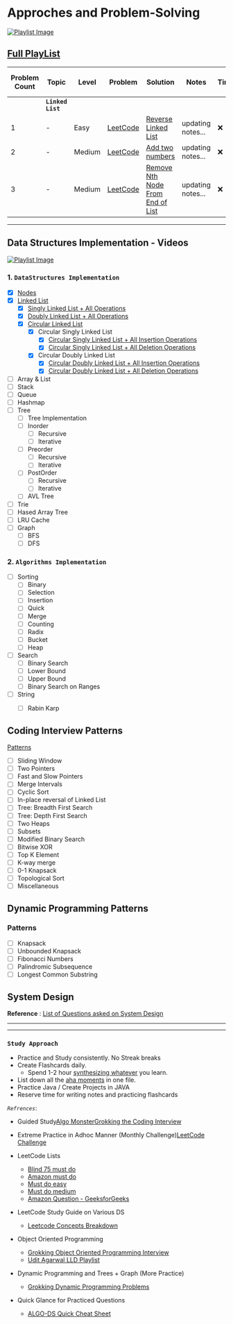 # Approches and Problem-Solving

[![Playlist Image](https://github.com/user-attachments/assets/11351d8a-56d7-4f8c-ae63-796bd379a795)](https://www.youtube.com/playlist?list=PLREhfdPXr-ejqAKVpVSVPhVLQKyRsVc1N)

 <h2><a href="https://www.youtube.com/playlist?list=PLREhfdPXr-ejqAKVpVSVPhVLQKyRsVc1N">Full PlayList</a></h2>


| Problem Count | Topic |Level                            | Problem | Solution | Notes | Time | R - 1 | R - 2 | R - 3 |
| --------- | ------ | ---------------------------------- | ----- | ----- | -------- | -------- | ----- | ----- | ----- |
|  | **`Linked List`** |||||||||
| 1 | - | Easy | [LeetCode](https://leetcode.com/problems/reverse-linked-list/)  | [Reverse Linked List](https://github.com/MvMukesh/DSAinPython-ForDataRoles/blob/main/solutions/reverse_linked_list.py) |   updating notes...    |  ❌  |       |       |       |
| 2 |    -    | Medium | [LeetCode](https://leetcode.com/problems/add-two-numbers/)  | [Add two numbers](https://github.com/MvMukesh/DSAinPython-ForDataRoles/blob/main/solutions/add_two_numbers.py) |  updating notes...| ❌|     |       |     | 
| 3 |    -    | Medium | [LeetCode](https://leetcode.com/problems/remove-nth-node-from-end-of-list/)  | [Remove Nth Node From End of List](https://github.com/MvMukesh/DSAinPython-ForDataRoles/blob/main/solutions/remove_nth_node_from_end_of_list.py) |  updating notes...| ❌|     |       |     |


---


<!--https://www.linkedin.com/in/mukesh-manral/ -->
<!-- vscode-markdown-toc -->


<!-- vscode-markdown-toc-config
    numbering=true
    autoSave=true
    /vscode-markdown-toc-config -->

<!-- /vscode-markdown-toc -->


<h2> <a name='DataStructuresImplementation'></a>Data Structures Implementation - Videos</h2>

[![Playlist Image](https://github.com/user-attachments/assets/11351d8a-56d7-4f8c-ae63-796bd379a795)](https://www.youtube.com/playlist?list=PLREhfdPXr-ejqAKVpVSVPhVLQKyRsVc1N)

### 1. <a name='CommonDSImplementation'></a>`DataStructures Implementation`

<label>
  
</label>

- [X] <a href="https://www.youtube.com/watch?v=sl8sMXwWVbw">Nodes</a> 
- [X] <a href="https://www.youtube.com/watch?v=8ihoMeITq8g">Linked List</a>
  - [X] <a href="https://www.youtube.com/watch?v=XT2ESCMV4_M">Singly Linked List + All Operations</a>
  - [X] <a href="https://www.youtube.com/watch?v=aYkDFs-ATR0">Doubly Linked List + All Operations</a>
  - [X] <a href="https://www.youtube.com/watch?v=vYjW5ggHUSQ">Circular Linked List</a>
    - [X] <a>Circular Singly Linked List</a>
        - [X] <a href="https://www.youtube.com/watch?v=vYjW5ggHUSQ">Circular Singly Linked List + All Insertion Operations</a>
        - [X] <a href="https://www.youtube.com/watch?v=XZCmXX40174">Circular Singly Linked List + All Deletion Operations</a>
    - [X] <a>Circular Doubly Linked List</a>
        - [X] <a href="">Circular Doubly Linked List + All Insertion Operations</a>
        - [X] <a href="">Circular Doubly Linked List + All Deletion Operations</a>
- [ ] Array & List    
- [ ] Stack
- [ ] Queue
- [ ] Hashmap
- [ ] Tree
  - [ ] Tree Implementation
  - [ ] Inorder
    - [ ] Recursive
    - [ ] Iterative
  - [ ] Preorder
    - [ ] Recursive
    - [ ] Iterative
  - [ ] PostOrder
    - [ ] Recursive
    - [ ] Iterative
  - [ ] AVL Tree
- [ ] Trie
- [ ] Hased Array Tree
- [ ] LRU Cache
- [ ] Graph
  - [ ] BFS
  - [ ] DFS

### 2. <a name='CommonAlgoImplementation'></a>`Algorithms Implementation`

- [ ] Sorting
  - [ ] Binary
  - [ ] Selection
  - [ ] Insertion
  - [ ] Quick
  - [ ] Merge
  - [ ] Counting
  - [ ] Radix
  - [ ] Bucket
  - [ ] Heap
- [ ] Search
  - [ ] Binary Search
  - [ ] Lower Bound
  - [ ] Upper Bound
  - [ ] Binary Search on Ranges
- [ ] String
  - [ ] Rabin Karp


## <a name='CodingInterviewPatterns'></a>Coding Interview Patterns

<a href="https://medium.com/@manralai/only-15-patterns-to-master-any-coding-interview-570a3afc9042">Patterns</a>

- [ ] Sliding Window
- [ ] Two Pointers
- [ ] Fast and Slow Pointers
- [ ] Merge Intervals
- [ ] Cyclic Sort
- [ ] In-place reversal of Linked List
- [ ] Tree: Breadth First Search
- [ ] Tree: Depth First Search
- [ ] Two Heaps
- [ ] Subsets
- [ ] Modified Binary Search
- [ ] Bitwise XOR
- [ ] Top K Element
- [ ] K-way merge
- [ ] 0-1 Knapsack
- [ ] Topological Sort
- [ ] Miscellaneous

## <a name='DynamicProgrammingPatterns'></a>Dynamic Programming Patterns

### <a name='Patterns-1'></a>Patterns

- [ ] Knapsack
- [ ] Unbounded Knapsack
- [ ] Fibonacci Numbers
- [ ] Palindromic Subsequence
- [ ] Longest Common Substring

## <a name='SystemDesign'></a>System Design

**Reference** :
[List of Questions asked on System Design](https://leetcode.com/discuss/interview-question/1140451/Helpful-list-of-LeetCode-Posts-on-System-Design-at-Facebook-Google-Amazon-Uber-Microsoft)

---
---

### `Study Approach`

- Practice and Study consistently. No Streak breaks
- Create Flashcards daily.
  - Spend 1-2 hour [synthesizing whatever](https://leetcode.com/discuss/career/449135/How-to-effectively-use-LeetCode-to-prepare-for-interviews) you learn.
- List down all the [aha moments](https://leetcode.com/discuss/interview-question/1367198/You-Only-Have-To-Be-Right-Once%3A-Facebook-Offer/1030106) in one file.
- Practice Java / Create Projects in JAVA
- Reserve time for writing notes and practicing flashcards

*`Refrences`*:

- Guided Study[Algo Monster](https://algo.monster/problems/stats)[Grokking the Coding Interview](https://www.educative.io/courses/grokking-the-coding-interview)
- Extreme Practice in Adhoc Manner (Monthly Challenge)[LeetCode Challenge](https://leetcode.com/)
- LeetCode Lists

  - [Blind 75 must do](https://leetcode.com/list/#)
  - [Amazon must do](https://leetcode.com/list?selectedList=xtwvgjdm)
  - [Must do easy](https://leetcode.com/list?selectedList=xim6v1k2)
  - [Must do medium](https://leetcode.com/list?selectedList=xi2eg5at)
  - [Amazon Question - GeeksforGeeks](https://practice.geeksforgeeks.org/explore/?company%5B%5D=Amazon&problemType=functional&page=1&sortBy=submissions&company%5B%5D=Amazon)
- LeetCode Study Guide on Various DS

  - [Leetcode Concepts Breakdown](https://leetcode.com/discuss/study-guide/1476329/Useful-posts-from-LeetCode-discussions-for-personal-use-and-concept-revision)
- Object Oriented Programming

  - [Grokking Object Oriented Programming Interview](https://www.educative.io/courses/grokking-the-object-oriented-design-interview)
  - [Udit Agarwal LLD Playlist](https://www.youtube.com/c/anomaly2104)
- Dynamic Programming and Trees + Graph (More Practice)

  - [Grokking Dynamic Programming Problems](https://www.educative.io/courses/grokking-dynamic-programming-patterns-for-coding-interviews)
- Quick Glance for Practiced Questions

  - [ALGO-DS Quick Cheat Sheet](https://github.com/sherxon/AlgoDS)
